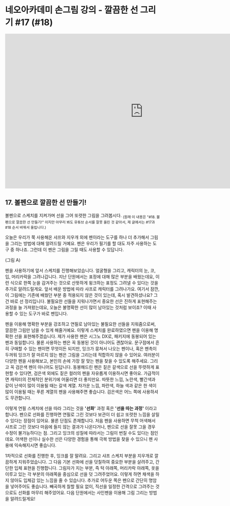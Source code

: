 # 네오아카데미 손그림 강의 - 깔끔한 선 그리기 #17 (#18)
<iframe width="895" height="503" src="https://www.youtube.com/embed/_XK268FrDqo?list=PLmrVWPFHf_oG1Im06PQ7hAGe8cLjRr_b5" title="네오아카데미 손그림 강의 - 깔끔한 선 그리기 #18" frameborder="0" allow="accelerometer; autoplay; clipboard-write; encrypted-media; gyroscope; picture-in-picture" allowfullscreen></iframe>

## 17. 볼펜으로 깔끔한 선 만들기!
볼펜으로 스케치를 지켜가며 선을 그어 또렷한 그림을 그려봅시다. <sub>(원래 이 내용은 "#18. 볼펜으로 깔끔한 선 만들기!" 이지만 아무리 봐도 유튜브 순서를 잘못 올린 것 같아서, 제 글에서는 #17과 #18 순서 바꿔서 올립니다.)</sub>

오늘은 우리가 쭉 사용해온 샤프와 지우개 외에 펜이라는 도구를 하나 더 추가해서 그림을 그리는 방법에 대해 알려드릴 거예요.
펜은 우리가 필기를 할 대도 자주 사용하는 도구 중 하나죠. 그런데 이 펜은 그림을 그릴 때도 사용할 수 있답니다. 

(그림 A)

펜을 사용하기에 앞서 스케치를 진행해보았습니다.
얼굴형을 그리고, 캐릭터의 눈, 코, 입, 머리카락을 그려나갑니다.
지난 단원에서는 표정에 대해 많은 부분을 배웠는데요, 이런 식으로 한쪽 눈을 감겨주는 것으로 산뜻하게 윙크하는 표정도 그려낼 수 있다는 것을 추가로 알려드릴게요. 앞서 배운 방법에 따라 샤프로 캐릭터를 그려나가요.
여기서 잠깐, 이 그림에는 기존에 배웠던 부분 중 적용되지 않은 것이 있는데, 혹시 발견하셨나요?
그건 바로 선 정리입니다. 불필요한 선들을 지워나가면서 중요한 선은 진하게 표현해주는 과정을 늘 가져왔는데요, 오늘은 불명확한 선이 많이 남아있는 것처럼 보이죠? 이때 사용할 수 있는 도구가 바로 펜입니다.

펜을 이용해 명확한 부분을 강조하고 연필로 남아있는 불필요한 선들을 지워줌으로써, 깔끔한 그림만 남을 수 있게 해줄거예요.
이렇게 스케치를 완료하였으면 펜을 이용해 명확한 선을 표현해주겠습니다. 제가 사용한 펜은 시그노 DX로, 패키지에 동봉되어 있는 펜과 동일합니다. 물론 사용하는 펜은 꼭 동봉된 것이 아니어도 괜찮아요. 문구점에서 흔히 구매할 수 있는 펜이면 무엇이든 되지만, 잉크가 뭉쳐서 나오는 펜이나, 혹은 펜촉이 두꺼워 잉크가 잘 마르지 않는 펜은 그림을 그리는데 적합하지 않을 수 있어요. 여러분이 다양한 펜을 사용해보고, 본인의 손에 가장 잘 맞는 펜을 찾을 수 있도록 해주세요. 
그리고 꼭 검은색 펜이 아니어도 된답니다. 동봉해드린 펜은 짙은 갈색으로 선을 뚜렷하게 표현할 수 있다면, 검은색 외에도 짙은 컬러의 펜을 자유롭게 이용하시면 좋아요. 가급적이면 캐릭터의 전체적인 분위기에 어울리면 더 좋지만요. 따뜻한 느낌, 노란색, 빨간색과 같이 난색이 많이 이용될 때는 갈색 계열. 차가운 느낌, 파란색, 하늘 색과 같은 한 색이 많이 이용될 때는 푸른 계열의 펜을 사용해주면 좋습니다. 검은색은 어느 쪽에 사용하셔도 무관합니다.

이렇게 연필 스케치에 선을 따라 그리는 것을 **'선화'** 과정 혹은 **'선을 따는 과정'** 이라고 합니다.
펜으로 선화를 진행하면 연필로 그린 것보다 보관이 더 쉽고 또렷한 느낌을 살릴 수 있다는 장점이 있어요. 물론 단점도 존재합니다. 처음 펜을 사용하면 무척 어색해서 샤프로 그린 것보다 마음에 들지 않는 결과가 나온다거나, 펜으로 선을 잘못 그을 경우 수정이 불가능하다는 점. 그리고 잉크의 성질에 따라서는 그림이 번질 수도 있다는 점인데요. 어색한 선이나 실수한 선은 다양한 경험을 통해 극복 방법을 찾을 수 있으니 펜 사용에 익숙해지시면 좋습니다. 

1차적으로 선화를 진행한 후, 잉크를 잘 말려요.
그리고 샤프 스케치 부분을 지우개로 깔끔하게 지워주었습니다. 그 다음 기본 선화에 선을 덧칠하여 중요한 부분을 살려주고, 간단한 입체 표현을 진행합니다. 그림자가 지는 부분, 즉 턱 아래쪽, 머리카락 아래쪽, 옷을 이루고 있는 각 부분의 아래쪽을 중심으로 선을 덧 그려주었어요. 이렇게 하면 채색을 하지 않아도 입체감 있는 느낌을 줄 수 있습니다.
추가로 어두운 쪽은 펜으로 간단히 명암을 넣어주어도 좋습니다.
빼곡하게 칠할 필요 없이, 직선을 일정한 간격으로 그려주는 것으로도 선화를 마무리 해주었어요. 다음 단원에서는 사인펜을 이용해 그림 그리는 방법을 알려드릴게요!